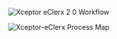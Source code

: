 ![Xceptor eClerx 2 0 Workflow](https://github.com/user-attachments/assets/bf03ff8f-30d4-4cf8-b68a-2bdd868e490c)

![Xceptor-eClerx Process Map](https://github.com/user-attachments/assets/7b2b2be3-8fa8-47e9-95ac-9badb8ed5b5e)
